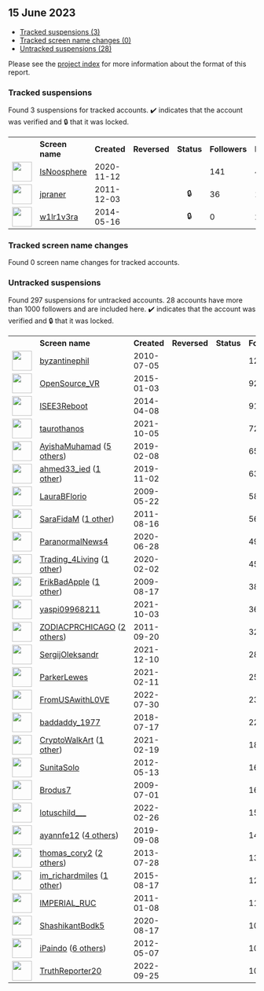 ## 15 June 2023

* [Tracked suspensions (3)](#tracked-suspensions)
* [Tracked screen name changes (0)](#tracked-screen-name-changes)
* [Untracked suspensions (28)](#untracked-suspensions)

Please see the [project index](https://github.com/travisbrown/twitter-watch) for more information about the format of this report.

### Tracked suspensions

Found 3 suspensions for tracked accounts.
  ✔️ indicates that the account was verified and 🔒 that it was locked.

<table>
    <tr>
        <th></th>
        <th align="left">Screen name</th>
        <th align="left">Created</th>
        <th align="left">Reversed</th>
        <th align="left">Status</th>
        <th align="left">Followers</th>
        <th align="left">Ranking</th></tr>
    </tr>
        <tr>
            <td><a href="https://twitter.com/intent/user?user_id=1326734017107005440">
                <img src="https://pbs.twimg.com/profile_images/1590872806593552386/8W3_5fSV_normal.jpg" width="40px" height="40px" align="center"/></a>
            </td>
            <td>
                <a href="https://twitter.com/IsNoosphere">IsNoosphere</a></td>
            <td>2020-11-12</td>
            <td></td>
            <td align="center"></td>
            <td>141</td>
            <td>4503</td>
        </tr>
        <tr>
            <td><a href="https://twitter.com/intent/user?user_id=427116039">
                <img src="https://pbs.twimg.com/profile_images/1688110641/sunset8_normal.jpg" width="40px" height="40px" align="center"/></a>
            </td>
            <td>
                <a href="https://twitter.com/jpraner">jpraner</a></td>
            <td>2011-12-03</td>
            <td></td>
            <td align="center">🔒</td>
            <td>36</td>
            <td>16245</td>
        </tr>
        <tr>
            <td><a href="https://twitter.com/intent/user?user_id=2500090711">
                <img src="https://pbs.twimg.com/profile_images/915070579732090880/kYYm3WMo_normal.jpg" width="40px" height="40px" align="center"/></a>
            </td>
            <td>
                <a href="https://twitter.com/w1lr1v3ra">w1lr1v3ra</a></td>
            <td>2014-05-16</td>
            <td></td>
            <td align="center">🔒</td>
            <td>0</td>
            <td>23622</td>
        </tr></table>

### Tracked screen name changes

Found 0 screen name changes for tracked accounts.

### Untracked suspensions

Found 297 suspensions for untracked accounts.
28 accounts have more than 1000 followers and are included here.
  ✔️ indicates that the account was verified and 🔒 that it was locked.

<table>
    <tr>
        <th></th>
        <th align="left">Screen name</th>
        <th align="left">Created</th>
        <th align="left">Reversed</th>
        <th align="left">Status</th>
        <th align="left">Followers</th>
    </tr>
        <tr>
            <td><a href="https://twitter.com/intent/user?user_id=162997852">
                <img src="https://pbs.twimg.com/profile_images/1145873652/afig01_normal.jpg" width="40px" height="40px" align="center"/></a>
            </td>
            <td>
                <a href="https://twitter.com/byzantinephil">byzantinephil</a></td>
            <td>2010-07-05</td>
            <td></td>
            <td align="center"></td>
            <td>12134</td>
        </tr>
        <tr>
            <td><a href="https://twitter.com/intent/user?user_id=2956830548">
                <img src="https://pbs.twimg.com/profile_images/747720789613551617/3V79LX50_normal.jpg" width="40px" height="40px" align="center"/></a>
            </td>
            <td>
                <a href="https://twitter.com/OpenSource_VR">OpenSource_VR</a></td>
            <td>2015-01-03</td>
            <td></td>
            <td align="center"></td>
            <td>9260</td>
        </tr>
        <tr>
            <td><a href="https://twitter.com/intent/user?user_id=2433568194">
                <img src="https://pbs.twimg.com/profile_images/571514684121944064/K02BU3Hm_normal.jpeg" width="40px" height="40px" align="center"/></a>
            </td>
            <td>
                <a href="https://twitter.com/ISEE3Reboot">ISEE3Reboot</a></td>
            <td>2014-04-08</td>
            <td></td>
            <td align="center"></td>
            <td>9103</td>
        </tr>
        <tr>
            <td><a href="https://twitter.com/intent/user?user_id=1445243896024473601">
                <img src="https://pbs.twimg.com/profile_images/1590972430243201025/xZ_N2lzN_normal.jpg" width="40px" height="40px" align="center"/></a>
            </td>
            <td>
                <a href="https://twitter.com/taurothanos">taurothanos</a></td>
            <td>2021-10-05</td>
            <td></td>
            <td align="center"></td>
            <td>7242</td>
        </tr>
        <tr>
            <td><a href="https://twitter.com/intent/user?user_id=1093927914003935232">
                <img src="https://pbs.twimg.com/profile_images/1531290254703042560/onFj8gdl_normal.jpg" width="40px" height="40px" align="center"/></a>
            </td>
            <td>
                <a href="https://twitter.com/AyishaMuhamad">AyishaMuhamad</a>&nbsp;(<a href="https://api.memory.lol/v1/tw/id/1093927914003935232">5 others</a>)&nbsp;</td>
            <td>2019-02-08</td>
            <td></td>
            <td align="center"></td>
            <td>6512</td>
        </tr>
        <tr>
            <td><a href="https://twitter.com/intent/user?user_id=1190620645299773442">
                <img src="https://pbs.twimg.com/profile_images/1565459443751571456/JV8XsBBT_normal.jpg" width="40px" height="40px" align="center"/></a>
            </td>
            <td>
                <a href="https://twitter.com/ahmed33_ied">ahmed33_ied</a>&nbsp;(<a href="https://api.memory.lol/v1/tw/id/1190620645299773442">1 other</a>)&nbsp;</td>
            <td>2019-11-02</td>
            <td></td>
            <td align="center"></td>
            <td>6378</td>
        </tr>
        <tr>
            <td><a href="https://twitter.com/intent/user?user_id=41918148">
                <img src="https://pbs.twimg.com/profile_images/1452450515095363591/PIj92dn0_normal.jpg" width="40px" height="40px" align="center"/></a>
            </td>
            <td>
                <a href="https://twitter.com/LauraBFlorio">LauraBFlorio</a></td>
            <td>2009-05-22</td>
            <td></td>
            <td align="center"></td>
            <td>5859</td>
        </tr>
        <tr>
            <td><a href="https://twitter.com/intent/user?user_id=356070637">
                <img src="https://pbs.twimg.com/profile_images/1585547449137041411/6I6MMJyj_normal.jpg" width="40px" height="40px" align="center"/></a>
            </td>
            <td>
                <a href="https://twitter.com/SaraFidaM">SaraFidaM</a>&nbsp;(<a href="https://api.memory.lol/v1/tw/id/356070637">1 other</a>)&nbsp;</td>
            <td>2011-08-16</td>
            <td></td>
            <td align="center"></td>
            <td>5647</td>
        </tr>
        <tr>
            <td><a href="https://twitter.com/intent/user?user_id=1277138652158586881">
                <img src="https://pbs.twimg.com/profile_images/1278653244336570368/HJOKAP4J_normal.jpg" width="40px" height="40px" align="center"/></a>
            </td>
            <td>
                <a href="https://twitter.com/ParanormalNews4">ParanormalNews4</a></td>
            <td>2020-06-28</td>
            <td></td>
            <td align="center"></td>
            <td>4963</td>
        </tr>
        <tr>
            <td><a href="https://twitter.com/intent/user?user_id=1224062503027642368">
                <img src="https://pbs.twimg.com/profile_images/1596915260350468096/a2nS9-RV_normal.jpg" width="40px" height="40px" align="center"/></a>
            </td>
            <td>
                <a href="https://twitter.com/Trading_4Living">Trading_4Living</a>&nbsp;(<a href="https://api.memory.lol/v1/tw/id/1224062503027642368">1 other</a>)&nbsp;</td>
            <td>2020-02-02</td>
            <td></td>
            <td align="center"></td>
            <td>4574</td>
        </tr>
        <tr>
            <td><a href="https://twitter.com/intent/user?user_id=66515918">
                <img src="https://pbs.twimg.com/profile_images/1786529932/i.cfc_normal.jpg" width="40px" height="40px" align="center"/></a>
            </td>
            <td>
                <a href="https://twitter.com/ErikBadApple">ErikBadApple</a>&nbsp;(<a href="https://api.memory.lol/v1/tw/id/66515918">1 other</a>)&nbsp;</td>
            <td>2009-08-17</td>
            <td></td>
            <td align="center"></td>
            <td>3801</td>
        </tr>
        <tr>
            <td><a href="https://twitter.com/intent/user?user_id=1444704892027740165">
                <img src="https://pbs.twimg.com/profile_images/1482367408203796483/8Obcj1EE_normal.jpg" width="40px" height="40px" align="center"/></a>
            </td>
            <td>
                <a href="https://twitter.com/yaspi09968211">yaspi09968211</a></td>
            <td>2021-10-03</td>
            <td></td>
            <td align="center"></td>
            <td>3607</td>
        </tr>
        <tr>
            <td><a href="https://twitter.com/intent/user?user_id=377001748">
                <img src="https://pbs.twimg.com/profile_images/1682798010/Untitled-1_normal.jpg" width="40px" height="40px" align="center"/></a>
            </td>
            <td>
                <a href="https://twitter.com/ZODIACPRCHICAGO">ZODIACPRCHICAGO</a>&nbsp;(<a href="https://api.memory.lol/v1/tw/id/377001748">2 others</a>)&nbsp;</td>
            <td>2011-09-20</td>
            <td></td>
            <td align="center"></td>
            <td>3201</td>
        </tr>
        <tr>
            <td><a href="https://twitter.com/intent/user?user_id=1469310625151131651">
                <img src="https://pbs.twimg.com/profile_images/1593982571486003201/hU2786a1_normal.jpg" width="40px" height="40px" align="center"/></a>
            </td>
            <td>
                <a href="https://twitter.com/SergijOleksandr">SergijOleksandr</a></td>
            <td>2021-12-10</td>
            <td></td>
            <td align="center"></td>
            <td>2837</td>
        </tr>
        <tr>
            <td><a href="https://twitter.com/intent/user?user_id=1359860270701531143">
                <img src="https://pbs.twimg.com/profile_images/1359860362988843008/UA4B9U3Y_normal.jpg" width="40px" height="40px" align="center"/></a>
            </td>
            <td>
                <a href="https://twitter.com/ParkerLewes">ParkerLewes</a></td>
            <td>2021-02-11</td>
            <td></td>
            <td align="center"></td>
            <td>2517</td>
        </tr>
        <tr>
            <td><a href="https://twitter.com/intent/user?user_id=1553435052494684162">
                <img src="https://pbs.twimg.com/profile_images/1598890611448451072/CXyYC_YQ_normal.jpg" width="40px" height="40px" align="center"/></a>
            </td>
            <td>
                <a href="https://twitter.com/FromUSAwithL0VE">FromUSAwithL0VE</a></td>
            <td>2022-07-30</td>
            <td></td>
            <td align="center"></td>
            <td>2359</td>
        </tr>
        <tr>
            <td><a href="https://twitter.com/intent/user?user_id=1019355987507998720">
                <img src="https://pbs.twimg.com/profile_images/1590917733734313985/36YYtbL-_normal.jpg" width="40px" height="40px" align="center"/></a>
            </td>
            <td>
                <a href="https://twitter.com/baddaddy_1977">baddaddy_1977</a></td>
            <td>2018-07-17</td>
            <td></td>
            <td align="center"></td>
            <td>2224</td>
        </tr>
        <tr>
            <td><a href="https://twitter.com/intent/user?user_id=1362603034866458627">
                <img src="https://pbs.twimg.com/profile_images/1598857624728076288/zfyRzRBy_normal.jpg" width="40px" height="40px" align="center"/></a>
            </td>
            <td>
                <a href="https://twitter.com/CryptoWalkArt">CryptoWalkArt</a>&nbsp;(<a href="https://api.memory.lol/v1/tw/id/1362603034866458627">1 other</a>)&nbsp;</td>
            <td>2021-02-19</td>
            <td></td>
            <td align="center"></td>
            <td>1818</td>
        </tr>
        <tr>
            <td><a href="https://twitter.com/intent/user?user_id=578875359">
                <img src="https://pbs.twimg.com/profile_images/378800000374071397/723ab7fb39adda659d6bfe56355b6423_normal.jpeg" width="40px" height="40px" align="center"/></a>
            </td>
            <td>
                <a href="https://twitter.com/SunitaSolo">SunitaSolo</a></td>
            <td>2012-05-13</td>
            <td></td>
            <td align="center"></td>
            <td>1682</td>
        </tr>
        <tr>
            <td><a href="https://twitter.com/intent/user?user_id=52640889">
                <img src="https://pbs.twimg.com/profile_images/1136830180222095360/9MMzekvR_normal.jpg" width="40px" height="40px" align="center"/></a>
            </td>
            <td>
                <a href="https://twitter.com/Brodus7">Brodus7</a></td>
            <td>2009-07-01</td>
            <td></td>
            <td align="center"></td>
            <td>1656</td>
        </tr>
        <tr>
            <td><a href="https://twitter.com/intent/user?user_id=1497538981990445061">
                <img src="https://pbs.twimg.com/profile_images/1588842079807016960/9JJxbryB_normal.jpg" width="40px" height="40px" align="center"/></a>
            </td>
            <td>
                <a href="https://twitter.com/lotuschild___">lotuschild___</a></td>
            <td>2022-02-26</td>
            <td></td>
            <td align="center"></td>
            <td>1592</td>
        </tr>
        <tr>
            <td><a href="https://twitter.com/intent/user?user_id=1170781447248130049">
                <img src="https://pbs.twimg.com/profile_images/1585402233046327296/cQsymvYN_normal.jpg" width="40px" height="40px" align="center"/></a>
            </td>
            <td>
                <a href="https://twitter.com/ayannfe12">ayannfe12</a>&nbsp;(<a href="https://api.memory.lol/v1/tw/id/1170781447248130049">4 others</a>)&nbsp;</td>
            <td>2019-09-08</td>
            <td></td>
            <td align="center"></td>
            <td>1434</td>
        </tr>
        <tr>
            <td><a href="https://twitter.com/intent/user?user_id=1628322062">
                <img src="https://pbs.twimg.com/profile_images/1583149318625599488/TtMYhZ4d_normal.jpg" width="40px" height="40px" align="center"/></a>
            </td>
            <td>
                <a href="https://twitter.com/thomas_cory2">thomas_cory2</a>&nbsp;(<a href="https://api.memory.lol/v1/tw/id/1628322062">2 others</a>)&nbsp;</td>
            <td>2013-07-28</td>
            <td></td>
            <td align="center"></td>
            <td>1343</td>
        </tr>
        <tr>
            <td><a href="https://twitter.com/intent/user?user_id=3428322334">
                <img src="https://pbs.twimg.com/profile_images/1571327909033398273/zgmR9-pA_normal.jpg" width="40px" height="40px" align="center"/></a>
            </td>
            <td>
                <a href="https://twitter.com/im_richardmiles">im_richardmiles</a>&nbsp;(<a href="https://api.memory.lol/v1/tw/id/3428322334">1 other</a>)&nbsp;</td>
            <td>2015-08-17</td>
            <td></td>
            <td align="center"></td>
            <td>1269</td>
        </tr>
        <tr>
            <td><a href="https://twitter.com/intent/user?user_id=235525335">
                <img src="https://pbs.twimg.com/profile_images/1574497318233161766/YxiIVUdI_normal.jpg" width="40px" height="40px" align="center"/></a>
            </td>
            <td>
                <a href="https://twitter.com/IMPERIAL_RUC">IMPERIAL_RUC</a></td>
            <td>2011-01-08</td>
            <td></td>
            <td align="center"></td>
            <td>1172</td>
        </tr>
        <tr>
            <td><a href="https://twitter.com/intent/user?user_id=1295329348602355719">
                <img src="https://pbs.twimg.com/profile_images/1571096356605005825/i8Q-mQFv_normal.jpg" width="40px" height="40px" align="center"/></a>
            </td>
            <td>
                <a href="https://twitter.com/ShashikantBodk5">ShashikantBodk5</a></td>
            <td>2020-08-17</td>
            <td></td>
            <td align="center"></td>
            <td>1060</td>
        </tr>
        <tr>
            <td><a href="https://twitter.com/intent/user?user_id=573407411">
                <img src="https://pbs.twimg.com/profile_images/1528070467386593281/hcP6XYe2_normal.jpg" width="40px" height="40px" align="center"/></a>
            </td>
            <td>
                <a href="https://twitter.com/iPaindo">iPaindo</a>&nbsp;(<a href="https://api.memory.lol/v1/tw/id/573407411">6 others</a>)&nbsp;</td>
            <td>2012-05-07</td>
            <td></td>
            <td align="center"></td>
            <td>1044</td>
        </tr>
        <tr>
            <td><a href="https://twitter.com/intent/user?user_id=1574118779738476544">
                <img src="https://pbs.twimg.com/profile_images/1574122413993783296/kFIBjNu7_normal.jpg" width="40px" height="40px" align="center"/></a>
            </td>
            <td>
                <a href="https://twitter.com/TruthReporter20">TruthReporter20</a></td>
            <td>2022-09-25</td>
            <td></td>
            <td align="center"></td>
            <td>1007</td>
        </tr></table>
